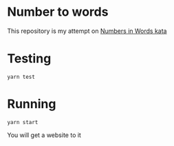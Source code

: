 # Number to words

This repository is my attempt on [Numbers in Words kata](https://codingdojo.org/kata/NumbersInWords/)

# Testing

```
yarn test
```

# Running

```
yarn start
```

You will get a website to it
